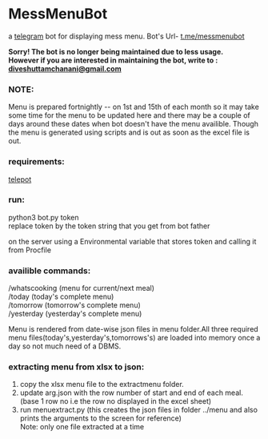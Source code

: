 # MessMenuBot
a [telegram](http://t.me) bot for displaying mess menu. Bot's Url- [t.me/messmenubot](https://t.me/messmenubot)  
  
**Sorry! The bot is no longer being maintained due to less usage.  
However if you are interested in maintaining the bot, write to : diveshuttamchanani@gmail.com**  

### NOTE:
Menu is prepared fortnightly -- on 1st and 15th of each month so it may take some time for the menu to be updated here and there may be a couple of days around these dates when bot doesn't have the menu availible. Though the menu is generated using scripts and is out as soon as the excel file is out.

### requirements:
  [telepot](http://telepot.readthedocs.io/en/latest/)  
    
### run:  
  python3 bot.py token  
  replace token by the token string that you get from bot father  
    
  on the server using a Environmental variable that stores token and calling it from Procfile  
  
### availible commands:  
  /whatscooking   (menu for current/next meal)  
  /today          (today's complete menu)  
  /tomorrow      (tomorrow's complete menu)  
  /yesterday      (yesterday's complete menu)  
  
Menu is rendered from date-wise json files in menu folder.All three required menu files(today's,yesterday's,tomorrows's) are loaded into memory once a day so not much need of a DBMS. 
  
### extracting menu from xlsx to json:  
  1)  copy the xlsx menu file to the extractmenu folder.  
  2)  update arg.json with the row number of start and end of each meal.(base 1 row no i.e the row no displayed in the excel sheet)  
  3)  run menuextract.py (this creates the json files in folder ../menu and also prints the arguments to the screen for reference)  
  Note: only one file extracted at a time
